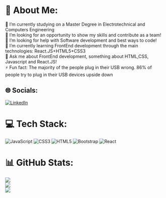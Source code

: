 # 💫 About Me:
🔭 I’m currently studying on a Master Degree in Electrotechnical and Computers Engineering<br>👯  I’m looking for an opportunity to show my skills and contribute as a team!<br>🤝 I’m looking for help with Software development and best ways to code! <br>🌱 I’m currently learning FrontEnd development through the main technologies:  React.JS+HTML5+CSS3<br>💬 Ask me about FrontEnd development, something about HTML,CSS, Javascript and React.JS!<br>⚡ Fun fact: The majority of the people plug in their USB wrong. 86% of people try to plug in their USB devices upside down 


## 🌐 Socials:
[![LinkedIn](https://img.shields.io/badge/LinkedIn-%230077B5.svg?logo=linkedin&logoColor=white)](https://linkedin.com/in/https://www.linkedin.com/in/lucianopena23/) 

# 💻 Tech Stack:
![JavaScript](https://img.shields.io/badge/javascript-%23323330.svg?style=plastic&logo=javascript&logoColor=%23F7DF1E) ![CSS3](https://img.shields.io/badge/css3-%231572B6.svg?style=plastic&logo=css3&logoColor=white) ![HTML5](https://img.shields.io/badge/html5-%23E34F26.svg?style=plastic&logo=html5&logoColor=white) ![Bootstrap](https://img.shields.io/badge/bootstrap-%23563D7C.svg?style=plastic&logo=bootstrap&logoColor=white) ![React](https://img.shields.io/badge/react-%2320232a.svg?style=plastic&logo=react&logoColor=%2361DAFB)
# 📊 GitHub Stats:
![](https://github-readme-stats.vercel.app/api?username=lucianonp23&theme=tokyonight&hide_border=false&include_all_commits=false&count_private=false)<br/>
![](https://github-readme-streak-stats.herokuapp.com/?user=lucianonp23&theme=tokyonight&hide_border=false)<br/>
![](https://github-readme-stats.vercel.app/api/top-langs/?username=lucianonp23&theme=tokyonight&hide_border=false&include_all_commits=false&count_private=false&layout=compact)

<!-- Proudly created with GPRM ( https://gprm.itsvg.in ) -->

<!---
lucianonp23/lucianonp23 is a ✨ special ✨ repository because its `README.md` (this file) appears on your GitHub profile.
You can click the Preview link to take a look at your changes.
--->
